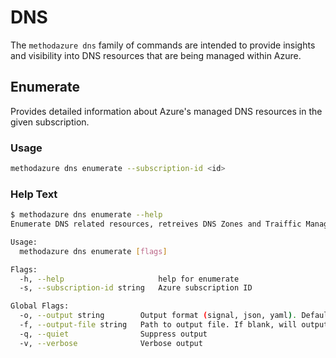 # DNS

The `methodazure dns` family of commands are intended to provide insights and visibility into DNS resources that are being managed within Azure.

## Enumerate

Provides detailed information about Azure's managed DNS resources in the given subscription.

### Usage

```bash
methodazure dns enumerate --subscription-id <id>
```

### Help Text

```bash
$ methodazure dns enumerate --help
Enumerate DNS related resources, retreives DNS Zones and Traiffic Manager details

Usage:
  methodazure dns enumerate [flags]

Flags:
  -h, --help                     help for enumerate
  -s, --subscription-id string   Azure subscription ID

Global Flags:
  -o, --output string        Output format (signal, json, yaml). Default value is signal (default "signal")
  -f, --output-file string   Path to output file. If blank, will output to STDOUT
  -q, --quiet                Suppress output
  -v, --verbose              Verbose output
```
